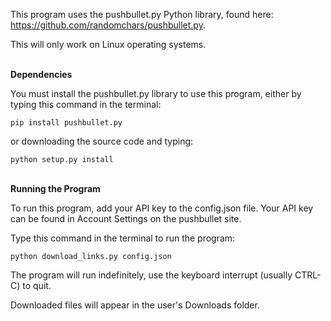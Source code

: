 This program uses the pushbullet.py Python library, found here: https://github.com/randomchars/pushbullet.py.

This will only work on Linux operating systems.
</br></br>

<b>Dependencies</b>

You must install the pushbullet.py library to use this program, either by typing this command in the terminal:

<code>pip install pushbullet.py</code>

or downloading the source code and typing:

<code>python setup.py install</code>
</br></br>

<b>Running the Program</b>

To run this program, add your API key to the config.json file. Your API key can be found in Account Settings on the pushbullet site.

Type this command in the terminal to run the program:

<code>python download_links.py config.json</code>

The program will run indefinitely, use the keyboard interrupt (usually CTRL-C) to quit.

Downloaded files will appear in the user's Downloads folder.

